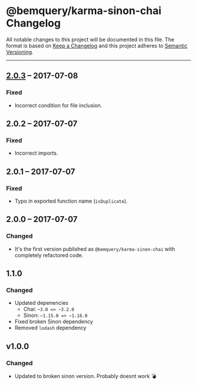 # @bemquery/karma-sinon-chai Changelog

All notable changes to this project will be documented in this file.
The format is based on [Keep a Changelog](http://keepachangelog.com/)
and this project adheres to [Semantic Versioning](http://semver.org/).

---

## [2.0.3] – 2017-07-08
### Fixed
* Incorrect condition for file inclusion.

## 2.0.2 – 2017-07-07
### Fixed
* Incorrect imports.

## 2.0.1 – 2017-07-07
### Fixed
* Typo in exported function name (`isDuplicate`).

## 2.0.0 – 2017-07-07
### Changed
* It's the first version published as `@bemquery/karma-sinon-chai` with completely refactored code.

## 1.1.0
### Changed
* Updated depenencies
	* Chai: `~3.0 => ~3.2.0`
	* Sinon: `~1.15.0 => ~1.16.0`
* Fixed broken Sinon dependency
* Removed `lodash` dependency

## v1.0.0
### Changed
* Updated to broken sinon version. Probably doesnt work :bomb:

[2.0.3]: https://github.com/BEMQuery/karma-sinon-chai/compare/v2.0.2...v2.0.3
[2.0.2]: https://github.com/BEMQuery/karma-sinon-chai/compare/v2.0.1...v2.0.2
[2.0.1]: https://github.com/BEMQuery/karma-sinon-chai/compare/v2.0.0...v2.0.1
[2.0.0]: https://github.com/BEMQuery/karma-sinon-chai/compare/49b33ed97984dcadd87788606ca2131a7a0700da...v2.0.0
